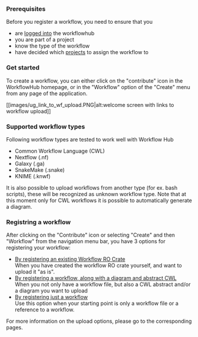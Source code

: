 ### Prerequisites

Before you register a workflow, you need to ensure that you
* are [logged into](./Logging-in) the workflowhub
* you are part of a project
* know the type of the workflow
* have decided which [projects](./Browsing-projects) to assign the workflow to

### Get started

To create a workflow, you can either click on the "contribute" icon in the WorkflowHub homepage, or in the "Workflow" option of the "Create" menu from any page of the application.

[[images/ug_link_to_wf_upload.PNG|alt:welcome screen with links to workflow upload]]


### Supported workflow types

Following workflow types are tested to work well with Workflow Hub
* Common Workflow Language (CWL)
* Nextflow (.nf)
* Galaxy (.ga)
* SnakeMake (.snake)
* KNIME (.knwf)

It is also possible to upload workflows from another type (for ex. bash scripts), these will be recognized as unknown workflow type. Note that at this moment only for CWL workflows it is possible to automatically generate a diagram.

### Registring a workflow

After clicking on the "Contribute" icon or selecting "Create" and then "Workflow" from the navigation menu bar, you have 3 options for registering your workflow:
* [By registering an existing Workflow RO Crate](./Registering-an-existing-Workflow-RO-Crate)\
  When you have created the workflow RO crate yourself, and want to upload it "as is".
* [By registering a workflow, along with a diagram and abstract CWL](./Registering-a-workflow-with-a-diagram-and-abstract-CWL) \
  When you not only have a workflow file, but also a CWL abstract and/or a diagram you want to upload
* [By registering just a workflow](./Registering-just-a-workflow) \
  Use this option when your starting point is only a workflow file or a reference to a workflow.

For more information on the upload options, please go to the corresponding pages.